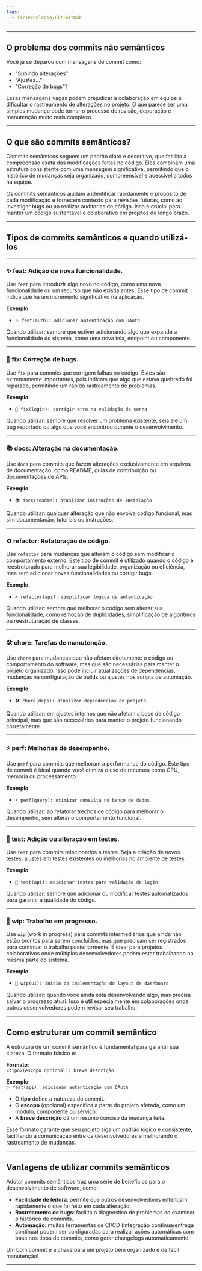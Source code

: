 ```yaml
---
tags:
  - TI/Tecnologia/Git-GitHub
---
```



---

## O problema dos commits não semânticos

Você já se deparou com mensagens de commit como:
- "Subindo alterações"
- "Ajustes..."
- "Correção de bugs"?

Essas mensagens vagas podem prejudicar a colaboração em equipe e dificultar o rastreamento de alterações no projeto. O que parece ser uma simples mudança pode tornar o processo de revisão, depuração e manutenção muito mais complexo.

---
## O que são commits semânticos?

Commits semânticos seguem um padrão claro e descritivo, que facilita a compreensão exata das modificações feitas no código. Eles combinam uma estrutura consistente com uma mensagem significativa, permitindo que o histórico de mudanças seja organizado, compreensível e acessível a todos na equipe.

Os commits semânticos ajudam a identificar rapidamente o propósito de cada modificação e fornecem contexto para revisões futuras, como ao investigar bugs ou ao realizar auditorias de código. Isso é crucial para manter um código sustentável e colaborativo em projetos de longo prazo.

---
## Tipos de commits semânticos e quando utilizá-los

---

### ✨ feat: Adição de nova funcionalidade.
Use `feat` para introduzir algo novo no código, como uma nova funcionalidade ou um recurso que não existia antes. Esse tipo de commit indica que há um incremento significativo na aplicação.

**Exemplo**: 
- `✨ feat(auth): adicionar autenticação com OAuth`

Quando utilizar: sempre que estiver adicionando algo que expande a funcionalidade do sistema, como uma nova tela, endpoint ou componente.

---

### 🐛 fix: Correção de bugs.
Use `fix` para commits que corrigem falhas no código. Estes são extremamente importantes, pois indicam que algo que estava quebrado foi reparado, permitindo um rápido rastreamento de problemas.

**Exemplo**: 
- `🐛 fix(login): corrigir erro na validação de senha`

Quando utilizar: sempre que resolver um problema existente, seja ele um bug reportado ou algo que você encontrou durante o desenvolvimento.

---

### 📚 docs: Alteração na documentação.
Use `docs` para commits que fazem alterações exclusivamente em arquivos de documentação, como README, guias de contribuição ou documentações de APIs.

**Exemplo**: 
- `📚 docs(readme): atualizar instruções de instalação`

Quando utilizar: qualquer alteração que não envolva código funcional, mas sim documentação, tutoriais ou instruções.

---

### ♻️ refactor: Refatoração de código.
Use `refactor` para mudanças que alteram o código sem modificar o comportamento externo. Este tipo de commit é utilizado quando o código é reestruturado para melhorar sua legibilidade, organização ou eficiência, mas sem adicionar novas funcionalidades ou corrigir bugs.

**Exemplo**: 
- `♻️ refactor(api): simplificar lógica de autenticação`

Quando utilizar: sempre que melhorar o código sem alterar sua funcionalidade, como remoção de duplicidades, simplificação de algoritmos ou reestruturação de classes.

---

### 🛠️ chore: Tarefas de manutenção.
Use `chore` para mudanças que não afetam diretamente o código ou comportamento do software, mas que são necessárias para manter o projeto organizado. Isso pode incluir atualizações de dependências, mudanças na configuração de builds ou ajustes nos scripts de automação.

**Exemplo**: 
- `🛠️ chore(deps): atualizar dependências do projeto`

Quando utilizar: em ajustes internos que não afetam a base de código principal, mas que são necessários para manter o projeto funcionando corretamente.

---

### ⚡ perf: Melhorias de desempenho.
Use `perf` para commits que melhoram a performance do código. Este tipo de commit é ideal quando você otimiza o uso de recursos como CPU, memória ou processamento.

**Exemplo**: 
- `⚡ perf(query): otimizar consulta no banco de dados`

Quando utilizar: ao refatorar trechos de código para melhorar o desempenho, sem alterar o comportamento funcional.

---

### 🚨 test: Adição ou alteração em testes.
Use `test` para commits relacionados a testes. Seja a criação de novos testes, ajustes em testes existentes ou melhorias no ambiente de testes.

**Exemplo**: 
- `🚨 test(api): adicionar testes para validação de login`

Quando utilizar: sempre que adicionar ou modificar testes automatizados para garantir a qualidade do código.

---

### 🚧 wip: Trabalho em progresso.
Use `wip` (work in progress) para commits intermediários que ainda não estão prontos para serem concluídos, mas que precisam ser registrados para continuar o trabalho posteriormente. É ideal para projetos colaborativos onde múltiplos desenvolvedores podem estar trabalhando na mesma parte do sistema.

**Exemplo**: 
- `🚧 wip(ui): início da implementação do layout de dashboard`

Quando utilizar: quando você ainda está desenvolvendo algo, mas precisa salvar o progresso atual. Isso é útil especialmente em colaborações onde outros desenvolvedores podem revisar seu trabalho.

---

## Como estruturar um commit semântico

A estrutura de um commit semântico é fundamental para garantir sua clareza. O formato básico é:

**Formato**:  
`<tipo>(escopo opcional): breve descrição`

**Exemplo**:  
`✨ feat(api): adicionar autenticação com OAuth`

- O **tipo** define a natureza do commit.
- O **escopo** (opcional) especifica a parte do projeto afetada, como um módulo, componente ou serviço.
- A **breve descrição** dá um resumo conciso da mudança feita.

Esse formato garante que seu projeto siga um padrão lógico e consistente, facilitando a comunicação entre os desenvolvedores e melhorando o rastreamento de mudanças.

---
## Vantagens de utilizar commits semânticos

Adotar commits semânticos traz uma série de benefícios para o desenvolvimento de software, como:
- **Facilidade de leitura**: permite que outros desenvolvedores entendam rapidamente o que foi feito em cada alteração.
- **Rastreamento de bugs**: facilita o diagnóstico de problemas ao examinar o histórico de commits.
- **Automação**: muitas ferramentas de CI/CD (integração contínua/entrega contínua) podem ser configuradas para realizar ações automáticas com base nos tipos de commits, como gerar changelogs automaticamente.

Um bom commit é a chave para um projeto bem organizado e de fácil manutenção!

---
